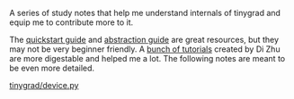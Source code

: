 A series of study notes that help me understand internals of tinygrad and equip me to contribute more to it.

The [quickstart guide](https://github.com/tinygrad/tinygrad/blob/master/docs/quickstart.md) and [abstraction guide](https://github.com/tinygrad/tinygrad/blob/master/docs/abstractions2.py) are great resources, but they may not be very beginner friendly. A [bunch of tutorials](https://mesozoic-egg.github.io/tinygrad-notes/) created by Di Zhu are more digestable and helped me a lot. The following notes are meant to be even more detailed.

[tinygrad/device.py](https://github.com/bhavyagada/tinynotes/blob/main/device.md)

